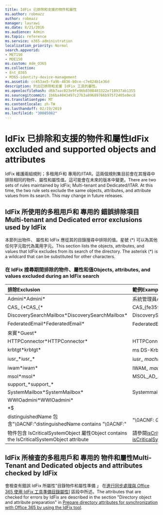 ```yaml
---
title: IdFix 已排除和支援的物件和屬性
ms.author: robmazz
author: robmazz
manager: laurawi
ms.date: 8/21/2016
ms.audience: Admin
ms.topic: reference
ms.service: o365-administration
localization_priority: Normal
search.appverid:
- MET150
- MOE150
ms.custom: Adm_O365
ms.collection:
- Ent_O365
- M365-identity-device-management
ms.assetid: cc453ae5-fa9b-4836-b0ce-c7e824b1e36d
description: 列出已排除和支援 IdFix 工具的屬性。
ms.openlocfilehash: d6b7aac023e9fe96b8308483322e718937ab1355
ms.sourcegitcommit: 1b6ba4043497c27b3a89689766b975f2405e0ec8
ms.translationtype: MT
ms.contentlocale: zh-TW
ms.lasthandoff: 02/19/2019
ms.locfileid: "30085082"
---
```

# <a name="idfix-excluded-and-supported-objects-and-attributes"></a><span data-ttu-id="cfd4b-103">IdFix 已排除和支援的物件和屬性</span><span class="sxs-lookup"><span data-stu-id="cfd4b-103">IdFix excluded and supported objects and attributes</span></span>
<span data-ttu-id="cfd4b-p101">IdFix 維護兩組規則；多租用戶和 專用的/ITAR。這兩個規則集目前會在其搜尋中排除相同的物件、屬性和屬性值。這可能會在未來的版本中變更。</span><span class="sxs-lookup"><span data-stu-id="cfd4b-p101">There are two sets of rules maintained by IdFix; Multi-tenant and Dedicated/ITAR. At this time, the two rule sets exclude the same objects, attributes, and attribute values from its search. This may change in future releases.</span></span>
  
## <a name="multi-tenant-and-dedicated-error-exclusions-used-by-idfix"></a><span data-ttu-id="cfd4b-107">IdFix 所使用的多租用戶和 專用的 錯誤排除項目</span><span class="sxs-lookup"><span data-stu-id="cfd4b-107">Multi-tenant and Dedicated error exclusions used by IdFix</span></span>
<span data-ttu-id="cfd4b-p102">本節列出物件、 屬性和 IdFix 應從其的目錄搜尋中排除的值。星號 (\*) 可以為其他任何字元取代為萬用字元。</span><span class="sxs-lookup"><span data-stu-id="cfd4b-p102">This section lists the objects, attributes, and values that IdFix excludes from its search of the directory. The asterisk (\*) is a wildcard that can be substituted for other characters.</span></span>
  
### <a name="objects-attributes-and-values-excluded-during-an-idfix-search"></a><span data-ttu-id="cfd4b-110">在 IdFix 搜尋期間排除的物件、屬性和值</span><span class="sxs-lookup"><span data-stu-id="cfd4b-110">Objects, attributes, and values excluded during an IdFix search</span></span>

|<span data-ttu-id="cfd4b-111">**排除**</span><span class="sxs-lookup"><span data-stu-id="cfd4b-111">**Exclusion**</span></span>|<span data-ttu-id="cfd4b-112">**範例**</span><span class="sxs-lookup"><span data-stu-id="cfd4b-112">**Example**</span></span>|
|:-----|:-----|
|<span data-ttu-id="cfd4b-113">Admini\*</span><span class="sxs-lookup"><span data-stu-id="cfd4b-113">Admini\*</span></span> |<span data-ttu-id="cfd4b-114">系統管理員</span><span class="sxs-lookup"><span data-stu-id="cfd4b-114">Administrator</span></span> |
|<span data-ttu-id="cfd4b-115">CAS_ {\*</span><span class="sxs-lookup"><span data-stu-id="cfd4b-115">CAS_{\*</span></span>  |<span data-ttu-id="cfd4b-116">CAS_{fe35fc98e69e4d08}</span><span class="sxs-lookup"><span data-stu-id="cfd4b-116">CAS_{fe35fc98e69e4d08}</span></span> |
|<span data-ttu-id="cfd4b-117">DiscoverySearchMailbox\*</span><span class="sxs-lookup"><span data-stu-id="cfd4b-117">DiscoverySearchMailbox\*</span></span>  |<span data-ttu-id="cfd4b-118">DiscoverySearchMailbox</span><span class="sxs-lookup"><span data-stu-id="cfd4b-118">DiscoverySearchMailbox</span></span>  |
|<span data-ttu-id="cfd4b-119">FederatedEmail\*</span><span class="sxs-lookup"><span data-stu-id="cfd4b-119">FederatedEmail\*</span></span> |<span data-ttu-id="cfd4b-p103">FederatedEmail。*GUID*</span><span class="sxs-lookup"><span data-stu-id="cfd4b-p103">FederatedEmail. *GUID*</span></span> |
|<span data-ttu-id="cfd4b-122">來賓\*</span><span class="sxs-lookup"><span data-stu-id="cfd4b-122">Guest\*</span></span> ||
|<span data-ttu-id="cfd4b-123">HTTPConnector\*</span><span class="sxs-lookup"><span data-stu-id="cfd4b-123">HTTPConnector\*</span></span>  |<span data-ttu-id="cfd4b-124">HTTPConnector</span><span class="sxs-lookup"><span data-stu-id="cfd4b-124">HTTPConnector</span></span> |
|<span data-ttu-id="cfd4b-125">krbtgt\*</span><span class="sxs-lookup"><span data-stu-id="cfd4b-125">krbtgt\*</span></span> |<span data-ttu-id="cfd4b-126">ms DS-KrbTgt 連結</span><span class="sxs-lookup"><span data-stu-id="cfd4b-126">ms-DS-KrbTgt-Link</span></span> |
|<span data-ttu-id="cfd4b-127">iusr_\*</span><span class="sxs-lookup"><span data-stu-id="cfd4b-127">iusr_\*</span></span> |<span data-ttu-id="cfd4b-128">iusr_ *machinename 資料*</span><span class="sxs-lookup"><span data-stu-id="cfd4b-128">iusr_ *machinename*</span></span> |
|<span data-ttu-id="cfd4b-129">iwam\*</span><span class="sxs-lookup"><span data-stu-id="cfd4b-129">iwam\*</span></span>  |<span data-ttu-id="cfd4b-130">IWAM_ *machinename 資料*</span><span class="sxs-lookup"><span data-stu-id="cfd4b-130">IWAM_ *machinename*</span></span> |
|<span data-ttu-id="cfd4b-131">msol\*</span><span class="sxs-lookup"><span data-stu-id="cfd4b-131">msol\*</span></span> |<span data-ttu-id="cfd4b-132">MSOL_AD_SYNC</span><span class="sxs-lookup"><span data-stu-id="cfd4b-132">MSOL_AD_SYNC</span></span> |
|<span data-ttu-id="cfd4b-133">support_\*</span><span class="sxs-lookup"><span data-stu-id="cfd4b-133">support_\*</span></span> ||
|<span data-ttu-id="cfd4b-134">SystemMailbox\*</span><span class="sxs-lookup"><span data-stu-id="cfd4b-134">SystemMailbox\*</span></span> |<span data-ttu-id="cfd4b-135">Systemmailbox { *GUID* }</span><span class="sxs-lookup"><span data-stu-id="cfd4b-135">Systemmailbox{ *GUID*  }</span></span>|
|<span data-ttu-id="cfd4b-136">WWIOadmini\*</span><span class="sxs-lookup"><span data-stu-id="cfd4b-136">WWIOadmini\*</span></span>  ||
|\*$ ||
|<span data-ttu-id="cfd4b-137">distinguishedName 包含"\0ACNF:"</span><span class="sxs-lookup"><span data-stu-id="cfd4b-137">distinguishedName contains "\0ACNF:"</span></span>|<span data-ttu-id="cfd4b-138">"\0ACNF: *GUID* "</span><span class="sxs-lookup"><span data-stu-id="cfd4b-138">"\0ACNF: *GUID*  "</span></span> |
|<span data-ttu-id="cfd4b-139">物件包含 IsCriticalSystemObject 屬性</span><span class="sxs-lookup"><span data-stu-id="cfd4b-139">Object contains the IsCriticalSystemObject attribute</span></span> |<span data-ttu-id="cfd4b-140">請參閱[isCriticalSystemObject 屬性](https://go.microsoft.com/fwlink/p/?LinkId=401169)。</span><span class="sxs-lookup"><span data-stu-id="cfd4b-140">See [Attribute isCriticalSystemObject](https://go.microsoft.com/fwlink/p/?LinkId=401169).</span></span> |
   
## <a name="multi-tenant-and-dedicated-objects-and-attributes-checked-by-idfix"></a><span data-ttu-id="cfd4b-141">IdFix 所檢查的多租用戶和 專用的 物件和屬性</span><span class="sxs-lookup"><span data-stu-id="cfd4b-141">Multi-Tenant and Dedicated objects and attributes checked by IdFix</span></span>
<span data-ttu-id="cfd4b-142">會檢查有錯誤 IdFix 所屬性"目錄物件和屬性準備 」 在[進行同步處理與 Office 365 使用 IdFix 工具準備目錄屬性](prepare-directory-attributes-for-synch-with-idfix.md)] 區段中所述。</span><span class="sxs-lookup"><span data-stu-id="cfd4b-142">The attributes that are checked for errors by IdFix are described in the section "Directory object and attribute preparation" in [Prepare directory attributes for synchronization with Office 365 by using the IdFix tool](prepare-directory-attributes-for-synch-with-idfix.md).</span></span>
  

